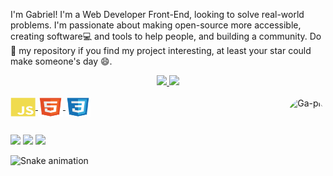 I'm Gabriel! I'm a Web Developer Front-End, looking to solve real-world problems. I'm passionate about making open-source more accessible, creating software💻 and tools to help people, and building a community. Do 🌟 my repository if you find my project interesting, at least your star could make someone's day 😄.

<div align="center">
  <a href="https://github.com/GabrielDiaS2">
  <img height="180em" src="https://github-readme-stats.vercel.app/api?username=GabrielDiaS2&show_icons=true&theme=dark&include_all_commits=true&count_private=true"/>
  <img height="180em" src="https://github-readme-stats.vercel.app/api/top-langs/?username=GabrielDiaS2&layout=compact&langs_count=7&theme=dark"/>
</div>
<div style="display: inline_block"><br>
  <img align="center" alt="Ga-Js" height="30" width="40" src="https://raw.githubusercontent.com/devicons/devicon/master/icons/javascript/javascript-plain.svg">
  <img align="center" alt="Ga-HTML" height="30" width="40" src="https://raw.githubusercontent.com/devicons/devicon/master/icons/html5/html5-original.svg">
  <img align="center" alt="Ga-CSS" height="30" width="40" src="https://raw.githubusercontent.com/devicons/devicon/master/icons/css3/css3-original.svg">
  <img align="right" alt="Ga-pic" height="150" style="border-radius:50px;" src="https://media.discordapp.net/attachments/928172146579095613/961273051582984232/02358ba0-c6d3-4dd0-97fc-c29fbcc9f292.jpg?width=427&height=427">
</div>
  
  ##
  
<div> 
  <a href="https://instagram.com/Suxismunda" target="_blank"><img src="https://img.shields.io/badge/-Instagram-%23E4405F?style=for-the-badge&logo=instagram&logoColor=white" target="_blank"></a>
  <a href = "mailto:gabrieldiasaurichi@gmail.com"><img src="https://img.shields.io/badge/-Gmail-%23333?style=for-the-badge&logo=gmail&logoColor=white" target="_blank"></a>
  <a href="https://www.linkedin.com/in/gabriel-aurichi-5915371b2/" target="_blank"><img src="https://img.shields.io/badge/-LinkedIn-%230077B5?style=for-the-badge&logo=linkedin&logoColor=white" target="_blank"></a> 
 
  ![Snake animation](https://github.com/rafaballerini/GabrielDiaS2/blob/output/github-contribution-grid-snake.svg)
 
</div>
